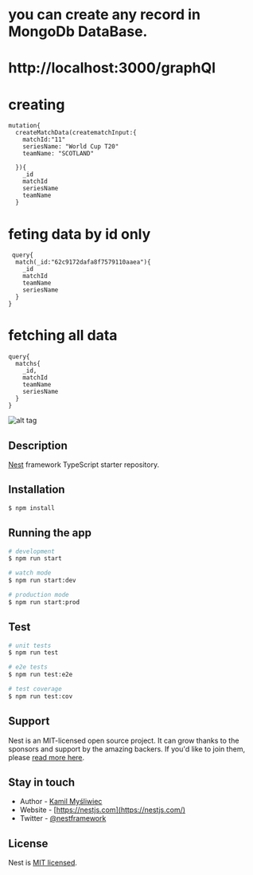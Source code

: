 # you can create any record in MongoDb DataBase.

# http://localhost:3000/graphQl

# creating
```
mutation{
  createMatchData(creatematchInput:{
    matchId:"11"
    seriesName: "World Cup T20"
    teamName: "SCOTLAND"

  }){
    _id
    matchId
    seriesName
    teamName
  }
```
 # feting data by id only
```
 query{
  match(_id:"62c9172dafa8f7579110aaea"){
    _id
    matchId
    teamName
    seriesName
  }
}
```
# fetching all data 
```
query{
  matchs{
    _id,
    matchId
    teamName
    seriesName
  }
}
```
![alt tag](http://url/to/img.png)

## Description

[Nest](https://github.com/nestjs/nest) framework TypeScript starter repository.

## Installation

```bash
$ npm install
```

## Running the app

```bash
# development
$ npm run start

# watch mode
$ npm run start:dev

# production mode
$ npm run start:prod
```

## Test

```bash
# unit tests
$ npm run test

# e2e tests
$ npm run test:e2e

# test coverage
$ npm run test:cov
```

## Support

Nest is an MIT-licensed open source project. It can grow thanks to the sponsors and support by the amazing backers. If you'd like to join them, please [read more here](https://docs.nestjs.com/support).

## Stay in touch

- Author - [Kamil Myśliwiec](https://kamilmysliwiec.com)
- Website - [https://nestjs.com](https://nestjs.com/)
- Twitter - [@nestframework](https://twitter.com/nestframework)

## License

Nest is [MIT licensed](LICENSE).
